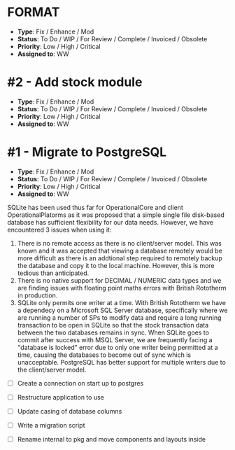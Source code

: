 # FORMAT

- **Type**: Fix / Enhance / Mod
- **Status**: To Do / WIP / For Review / Complete / Invoiced / Obsolete
- **Priority**: Low / High / Critical
- **Assigned to**: WW


# #2 - Add stock module

- **Type**: Fix / Enhance / Mod
- **Status**: To Do / WIP / For Review / Complete / Invoiced / Obsolete
- **Priority**: Low / High / Critical
- **Assigned to**: WW


# #1 - Migrate to PostgreSQL

- **Type**: Fix / Enhance / Mod
- **Status**: To Do / WIP / For Review / Complete / Invoiced / Obsolete
- **Priority**: Low / High / Critical
- **Assigned to**: WW

SQLite has been used thus far for OperationalCore and client OperationalPlatorms as it was proposed that a simple single file disk-based database has sufficient flexibility for our data needs. However, we have encountered 3 issues when using it:

1. There is no remote access as there is no client/server model. This was known and it was accepted that viewing a database remotely would be more difficult as there is an addtional step required to remotely backup the database and copy it to the local machine. However, this is more tedious than anticipated.
2. There is no native support for DECIMAL / NUMERIC data types and we are finding issues with floating point maths errors with British Rototherm in production.
3. SQLite only permits one writer at a time. With British Rototherm we have a dependecy on a Microsoft SQL Server database, specifically where we are running a number of SPs to modify data and require a long running transaction to be open in SQLite so that the stock transaction data between the two databases remains in sync. When SQLite goes to commit after success with MSQL Server, we are frequently facing a "database is locked" error due to only one writer being permitted at a time, causing the databases to become out of sync which is unacceptable. PostgreSQL has better support for multiple writers due to the client/server model.


- [ ] Create a connection on start up to postgres
- [ ] Restructure application to use
- [ ] Update casing of database columns
- [ ] Write a migration script
- [ ] Rename internal to pkg and move components and layouts inside

